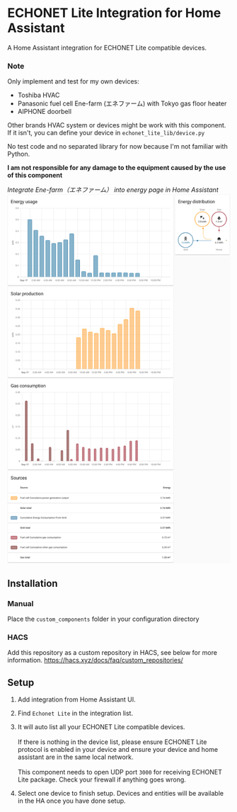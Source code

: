 # ECHONET Lite Integration for Home Assistant


A Home Assistant integration for ECHONET Lite compatible devices.


### Note
Only implement and test for my own devices:
- Toshiba HVAC
- Panasonic fuel cell Ene-farm (エネファーム) with Tokyo gas floor heater
- AIPHONE doorbell

Other brands HVAC system or devices might be work with this component.  
If it isn't, you can define your device in `echonet_lite_lib/device.py`

No test code and no separated library for now because I'm not familiar with Python.

__I am not responsible for any damage to the equipment caused by the use of this component__


*Integrate Ene-farm（エネファーム） into energy page in Home Assistant*
![](https://github.com/aureole999/echonet_lite_hass/raw/master/energy.png "Integrate Ene-farm（エネファーム） into energy page in Home Assistant")


## Installation
### Manual
Place the `custom_components` folder in your configuration directory

### HACS
Add this repository as a custom repository in HACS, see below for more information.
https://hacs.xyz/docs/faq/custom_repositories/

## Setup
1. Add integration from Home Assistant UI.
2. Find `Echonet Lite` in the integration list.
3. It will auto list all your ECHONET Lite compatible devices.<br><br> 
If there is nothing in the device list, please ensure ECHONET Lite protocol is enabled in your device and ensure your device and home assistant are in the same local network.<br><br>
This component needs to open UDP port `3000` for receiving ECHONET Lite package. Check your firewall if anything goes wrong.


4. Select one device to finish setup. Devices and entities will be available in the HA once you have done setup.
